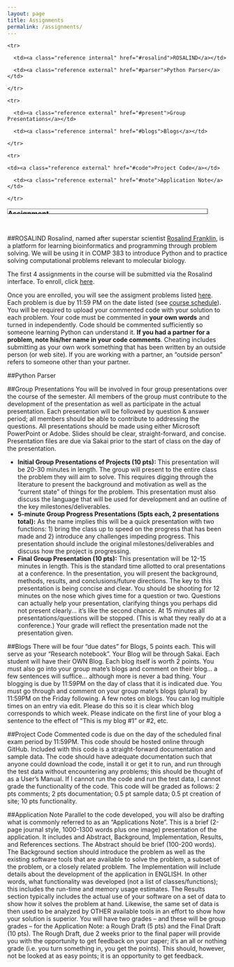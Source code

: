 ```yaml
---
layout: page
title: Assignments
permalink: /assignments/
---
```

<table style="width: 459px; height: 12px;" class="docutils" border="1">



  <caption><b>Assignment Index</b></caption> <colgroup><col width="50%"><col width="50%"></colgroup> <tbody valign="top">

    <tr>

      <td><a class="reference internal" href="#rosalind">ROSALIND</a></td>

      <td><a class="reference external" href="#parser">Python Parser</a></td>

    </tr>

    <tr>

      <td><a class="reference external" href="#present">Group Presentations</a></td>

      <td><a class="reference internal" href="#blogs">Blogs</a></td>
      
    </tr>

    <tr>

	<td><a class="reference external" href="#code">Project Code</a></td>

      <td><a class="reference external" href="#note">Application Note</a></td>

    </tr>

  </tbody>

</table>



<br>

<span style="font-weight: bold;"><a name="rosalind"></a></span>
##ROSALIND
Rosalind, named after superstar scientist <a href="https://en.wikipedia.org/wiki/Rosalind_Franklin">Rosalind Franklin</a>, is a platform for learning bioinformatics and programming through problem solving. We will be using it in COMP 383 to introduce Python and to practice solving computational problems relevant to molecular biology.

The first 4 assignments in the course will be submitted via the Rosalind interface. To enroll, click
<a href="http://rosalind.info/classes/enroll/f74db871de/">here</a>.

Once you are enrolled, you will see the assigment problems listed <a href="http://rosalind.info/classes/254/">here</a>. Each problem is due by 11:59 PM on the date listed (see <a href="http://hwheeler01.github.io/CompBio/syllabus/#schedule">course schedule</a>). You will be required to upload your commented code with your solution to each problem. Your code must be commented in **your own words** and turned in independently. Code should be commented sufficiently so someone learning Python can understand it. **If you had a partner for a problem, note his/her name in your code comments**. Cheating includes submitting as your own work something that has been written by an outside person (or web site). If you are working with a partner, an “outside person” refers to someone other than your partner. 

<span style="font-weight: bold;"><a name="parser"></a></span>
##Python Parser


<span style="font-weight: bold;"><a name="present"></a></span>
##Group Presentations
You will be involved in four group presentations over the course of the semester. All members of the group must contribute to the development of the presentation as well as participate in the actual presentation. Each presentation will be followed by question & answer period; all members should be able to contribute to addressing the questions. All presentations should be made using either Microsoft PowerPoint or Adobe. Slides should be clear, straight-forward, and concise. Presentation files are due via Sakai prior to the start of class on the day of the presentation.
- **Initial Group Presentations of Projects (10 pts):** This presentation will be 20-30 minutes in length. The group will present to the entire class the problem they will aim to solve. This requires digging through the literature to present the background and motivation as well as the “current state” of things for the problem. This presentation must also discuss the language that will be used for development and an outline of the key milestones/deliverables.- **5-minute Group Progress Presentations (5pts each, 2 presentations total):** As the name implies this will be a quick presentation with two functions: 1) bring the class up to speed on the progress that has been made and 2) introduce any challenges impeding progress. This presentation should include the original milestones/deliverables and discuss how the project is progressing.- **Final Group Presentation (10 pts):** This presentation will be 12-15 minutes in length. This is the standard time allotted to oral presentations at a conference. In the presentation, you will present the background, methods, results, and conclusions/future directions. The key to this presentation is being concise and clear. You should be shooting for 12 minutes on the nose which gives time for a question or two. Questions can actually help your presentation, clarifying things you perhaps did not present clearly... it’s like the second chance. At 15 minutes all presentations/questions will be stopped. (This is what they really do at a conference.) Your grade will reflect the presentation made not the presentation given.

<span style="font-weight: bold;"><a name="blogs"></a></span>
##Blogs
There will be four “due dates” for Blogs, 5 points each. This will serve as your “Research notebook”. Your Blog will be through Sakai. Each student will have their OWN Blog. Each blog itself is worth 2 points. You must also go into your group mate’s blogs and comment on their blog... a few sentences will suffice... although more is never a bad thing. Your blogging is due by 11:59PM on the day of class that it is indicated due. You must go through and comment on your group mate’s blogs (plural) by 11:59PM on the Friday following. A few notes on blogs. You can log multiple times on an entry via edit. Please do this so it is clear which blog corresponds to which week. Please indicate on the first line of your blog a sentence to the effect of “This is my blog #1” or #2, etc.

<span style="font-weight: bold;"><a name="code"></a></span>
##Project Code
Commented code is due on the day of the scheduled final exam period by 11:59PM. This code should be hosted online through GitHub. Included with this code is a straight-forward documentation and sample data. The code should have adequate documentation such that anyone could download the code, install it or get it to run, and run through the test data without encountering any problems; this should be thought of as a User’s Manual. If I cannot run the code and run the test data, I cannot grade the functionality of the code. This code will be graded as follows: 2 pts comments; 2 pts documentation; 0.5 pt sample data; 0.5 pt creation of site; 10 pts functionality.

<span style="font-weight: bold;"><a name="note"></a></span>
##Application Note
Parallel to the code developed, you will also be drafting what is commonly referred to as an “Applications Note”. This is a brief (2-page journal style, 1000-1300 words plus one image) presentation of the application. It includes and Abstract, Background, Implementation, Results, and References sections. The Abstract should be brief (100-200 words). The Background section should introduce the problem as well as the existing software tools that are available to solve the problem, a subset of the problem, or a closely related problem. The Implementation will include details about the development of the application in ENGLISH. In other words, what functionality was developed (not a list of classes/functions); this includes the run-time and memory usage estimates. The Results section typically includes the actual use of your software on a set of data to show how it solves the problem at hand. Likewise, the same set of data is then used to be analyzed by OTHER available tools in an effort to show how your solution is superior.You will have two grades – and these will be group grades – for the Application Note: a Rough Draft (5 pts) and the Final Draft (10 pts). The Rough Draft, due 2 weeks prior to the final paper will provide you with the opportunity to get feedback on your paper; it’s an all or nothing grade (i.e. you turn something in, you get the points). This should, however, not be looked at as easy points; it is an opportunity to get feedback.